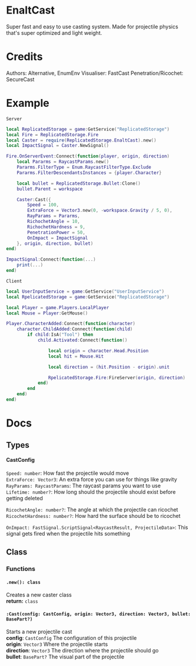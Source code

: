 # EnaltCast

Super fast and easy to use casting system. Made for projectile physics that's super optimized and light weight.

# Credits

Authors: Alternative, EnumEnv
Visualiser: FastCast
Penetration/Ricochet: SecureCast

# Example

`Server`

```lua
local ReplicatedStorage = game:GetService("ReplicatedStorage")
local Fire = ReplicatedStorage.Fire
local Caster = require(ReplicatedStorage.EnaltCast).new()
local ImpactSignal = Caster.NewSignal()

Fire.OnServerEvent:Connect(function(player, origin, direction)
    local Pararms = RaycastParams.new()
	Pararms.FilterType = Enum.RaycastFilterType.Exclude
	Pararms.FilterDescendantsInstances = {player.Character}

    local bullet = ReplicatedStorage.Bullet:Clone()
    bullet.Parent = workspace

    Caster:Cast({
        Speed = 100,
        ExtraForce = Vector3.new(0, -workspace.Gravity / 5, 0),
		RayParams = Pararms,
        RichochetAngle = 10,
        RichochetHardness = 9,
        PenetrationPower = 50,
		OnImpact = ImpactSignal
    }, origin, direction, bullet)
end)

ImpactSignal:Connect(function(...)
    print(...)
end)
```

`Client`

```lua
local UserInputService = game:GetService("UserInputService")
local RpelicatedStorage = game:GetService("ReplicatedStorage")

local Player = game.Players.LocalPlayer
local Mouse = Player:GetMouse()

Player.CharacterAdded:Connect(function(character)
	character.ChildAdded:Connect(function(child)
		if child:IsA("Tool") then
			child.Activated:Connect(function()

				local origin = character.Head.Position
				local hit = Mouse.Hit

				local direction = (hit.Position - origin).unit

				RpelicatedStorage.Fire:FireServer(origin, direction)
			end)
		end
	end)
end)
```

# Docs

## Types

#### CastConfig

`Speed: number`: How fast the projectile would move \
`ExtraForce: Vector3`: An extra force you can use for things like gravity \
`RayParams: RaycastParams`: The raycast params you want to use \
`Lifetime: number?`: How long should the projectile should exist before getting deleted 

`RicochetAngle: number?`: The angle at which the projectile can ricochet \
`RicochetHardness: number?`: How hard the surface should be to ricochet 

`OnImpact: FastSignal.ScriptSignal<RaycastResult, ProjectileData>`: This signal gets fired when the projectile hits something

## Class
### Functions

#### `.new(): class`
Creates a new caster class \
**return:** `class` 
#### `:Cast(config: CastConfig, origin: Vector3, direction: Vector3, bullet: BasePart?)` 
Starts a new projectile cast \
**config**: `CastConfig` The configuration of this projectile \
**origin**: `Vector3` Where the projectile starts \
**direction**: `Vector3` The direction where the projectile should go \
**bullet**: `BasePart?` The visual part of the projectile
